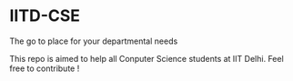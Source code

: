 # IITD-CSE
The go to place for your departmental needs

This repo is aimed to help all Conputer Science students at IIT Delhi. Feel free to contribute !